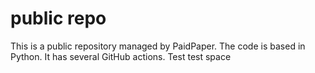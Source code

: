 # public repo

This is a public repository managed by PaidPaper. The code is based in Python. It has several GitHub actions.
Test
test space
